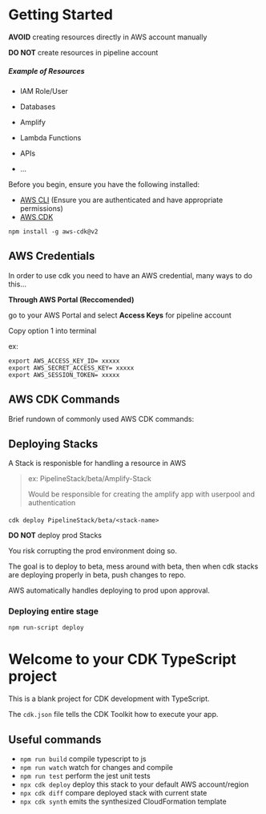 # Getting Started

****AVOID**** creating resources directly in AWS account manually

****DO NOT**** create resources in pipeline account

##### Example of Resources
- IAM Role/User
- Databases
- Amplify
- Lambda Functions
- APIs

- ...

Before you begin, ensure you have the following installed:

- [AWS CLI](https://aws.amazon.com/cli/) (Ensure you are authenticated and have appropriate permissions)
- [AWS CDK](https://docs.aws.amazon.com/cdk/latest/guide/getting_started.html) 

``
  npm install -g aws-cdk@v2
``

## AWS Credentials

In order to use cdk you need to have an AWS credential, many ways to do this...

**Through AWS Portal (Reccomended)**

go to your AWS Portal and select **Access Keys** for pipeline account

Copy option 1 into terminal

ex:
```
export AWS_ACCESS_KEY_ID= xxxxx
export AWS_SECRET_ACCESS_KEY= xxxxx
export AWS_SESSION_TOKEN= xxxxx
```

## AWS CDK Commands

Brief rundown of commonly used AWS CDK commands:

## Deploying Stacks
A Stack is responisble for handling a resource in AWS

> ex: PipelineStack/beta/Amplify-Stack
> 
> Would be responsible for creating the amplify app with userpool and authentication

####

``cdk deploy PipelineStack/beta/<stack-name>``

**DO NOT** deploy prod Stacks

You risk corrupting the prod environment doing so.

The goal is to deploy to beta, mess around with beta, then when cdk stacks are deploying properly in beta, push changes to repo.

AWS automatically handles deploying to prod upon approval.

### Deploying entire stage

```
npm run-script deploy
```

# Welcome to your CDK TypeScript project

This is a blank project for CDK development with TypeScript.

The `cdk.json` file tells the CDK Toolkit how to execute your app.

## Useful commands

* `npm run build`   compile typescript to js
* `npm run watch`   watch for changes and compile
* `npm run test`    perform the jest unit tests
* `npx cdk deploy`  deploy this stack to your default AWS account/region
* `npx cdk diff`    compare deployed stack with current state
* `npx cdk synth`   emits the synthesized CloudFormation template